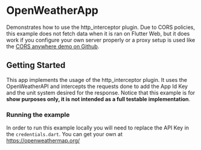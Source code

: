# OpenWeatherApp

Demonstrates how to use the http_interceptor plugin. Due to CORS policies, this example does not fetch data when it is ran on Flutter Web, but it does work if you configure your own server properly or a proxy setup is used like the [CORS anywhere demo on Github](https://github.com/Rob--W/cors-anywhere).

## Getting Started

This app implements the usage of the http_interceptor plugin. It uses the OpenWeatherAPI and intercepts the requests done to add the App Id Key and the unit system desired for the response. Notice that this example is for **show purposes only, it is not intended as a full testable implementation**.

### Running the example

In order to run this example locally you will need to replace the API Key in the `credentials.dart`. You can get your own at <https://openweathermap.org/>
